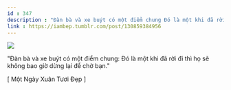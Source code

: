 ```yaml
---
id : 347
description : "Đàn bà và xe buýt có một điểm chung Đó là một khi đã rời đi thì họ sẽ không bao giờ dừng lại để chờ bạn."
link : https://iambep.tumblr.com/post/130859384956
---
```


![](https://64.media.tumblr.com/9725efea21c32b90b6a7970e9b65fe06/tumblr_nvzmtv1xr71u3a9rjo1_1280.png)

"Đàn bà và xe buýt có một điểm chung: Đó là một khi đã rời đi thì họ sẽ
không bao giờ dừng lại để chờ bạn."

[ Một Ngày Xuân Tươi Đẹp ]
